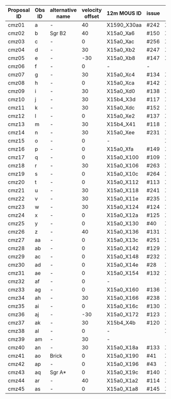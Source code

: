 Proposal ID | Obs ID | alternative name | velocity offset | 12m MOUS ID | issue | 7m MOUS ID | issue | TP MOUS ID | issue | TP MOUS ID2 | issue
-- | -- | -- | -- | -- | -- | -- | -- | -- | -- | -- | --
cmz01 | a | - | 40 | X1590_X30aa | #242 | X1590_X30ac | #214 | X1590_X30ae | #215 |  | 
cmz02 | b | Sgr B2 | 40 | X15a0_Xa6 | #150 | X15b4_X37 | #162 | X15a0_Xaa | #252 | - | 
cmz03 | c | - | 0 | X15a0_Xac | #256 | X15a0_Xae | #14 | X15a0_Xb0 | #175 | - | 
cmz04 | d | - | 30 | X15a0_Xb2 | #247 | X15a0_Xb4 | #228 | X15a0_Xb6 | #227 | - | 
cmz05 | e | - | -30 | X15a0_Xb8 | #147 | X15b4_X39 | #168 | X15a0_Xbc | #285 | - | 
cmz06 | f | - | 0 | - | - | - | - |  |  |  | 
cmz07 | g | - | 30 | X15a0_Xc4 | #134 | X15a0_Xc6 | #161 | X15a0_Xc8 | #197 | - | 
cmz08 | h | - | 0 | X15a0_Xca | #142 | X15a0_Xcc | #151 | X15a0_Xce | #177 | - | 
cmz09 | i | - | 30 | X15a0_Xd0 | #138 | X15b4_Xc5 | #191 | X15a0_Xd4 | #187 | - | 
cmz10 | j | - | 30 | X15b4_X3d | #117 | X15a0_Xd8 | #181 | X15a0_Xda | #32 | - | 
cmz11 | k | - | 30 | X15a0_Xdc | #152 | X15a0_Xde | #182 | X15a0_Xe0 | #193 | - | 
cmz12 | l | - | 0 | X15a0_Xe2 | #137 | X15a0_Xe4 | #153 | X15a0_Xe6 | #224 | - | 
cmz13 | m | - | 30 | X15b4_X41 | #118 | X15b4_X43 | #110 | X15b4_X45 | #170 | X15a0_Xec | #36
cmz14 | n | - | 30 | X15a0_Xee | #231 | X15a0_Xf0 | #225 | X15a0_Xf2 | #226 | - | 
cmz15 | o | - | 0 | - |  | X15a0_Xf6 | #257 | X15a0_Xf8 | #278 | - | 
cmz16 | p | - | 0 | X15a0_Xfa | #149 | X15a0_Xfc | #148 | X15a0_Xfe | #183 | - | 
cmz17 | q | - | 0 | X15a0_X100 | #109 | X15a0_X102 | #171 | X15a0_X104 | #284 | - | 
cmz18 | r | - | 30 | X15a0_X106 | #263 | X15a0_X108 | #240 | X15a0_X10a | #246 | - | 
cmz19 | s | - | 0 | X15a0_X10c | #264 | X15a0_X10e | #243 | X15a0_X110 | #262 | - | 
cmz20 | t | - | 0 | X15a0_X112 | #113 | X15a0_X114 | #8 | X15a0_X116 | #172 | - | 
cmz21 | u | - | 30 | X15a0_X118 | #241 | X15a0_X11a | #216 | X15a0_X11c | #217 | - | 
cmz22 | v | - | 30 | X15a0_X11e | #235 | X15a0_X120 | #218 | X15a0_X122 | #219 | - | 
cmz23 | w | - | 30 | X15a0_X124 | #124 | X15a0_X126 | #144 | X15a0_X128 | #173 | - | 
cmz24 | x | - | 0 | X15a0_X12a | #125 | X15a0_X12c | #135 | X15a0_X12e | #164 | - | 
cmz25 | y | - | 0 | X15a0_X130 | #40 | X15a0_X132 | #4 | X15a0_X134 | #27 | - | 
cmz26 | z | - | 40 | X15a0_X136 | #131 | X15a9_X12d3 | #115 | X15a0_X13a | #236 | - | 
cmz27 | aa | - | 0 | X15a0_X13c | #251 | X15a0_X13e | #237 | X15a0_X140 | #229 | - | 
cmz28 | ab | - | 0 | X15a0_X142 | #129 | X15a0_X144 | #141 | X15a0_X146 | #167 | - | 
cmz29 | ac | - | 0 | X15a0_X148 | #232 | X15a0_X14a | #220 | X15a0_X14c | #221 | - | 
cmz30 | ad | - | 0 | X15a0_X14e | #28 | X15a0_X150 | #5 | X15a0_X152 | #25 | - | 
cmz31 | ae | - | 0 | X15a0_X154 | #132 | X15a0_X156 | #186 | X15a0_X158 | #180 | - | 
cmz32 | af | - | 0 | - |  | X15a0_X15c | #244 | X15a0_X15e | #271 | - | 
cmz33 | ag | - | 0 | X15a0_X160 | #136 | X15a0_X162 | #174 | X15a0_X164 | #190 | - | 
cmz34 | ah | - | 30 | X15a0_X166 | #238 | X15a0_X168 | #230 | X15a0_X16a | #233 | - | 
cmz35 | ai | - | 0 | X15a0_X16c | #130 | X15a0_X16e | #143 | X15a0_X170 | #169 | - | 
cmz36 | aj | - | -30 | X15a0_X172 | #123 | X15b4_X47 | #119 | X15b4_X49 | #239 | X15a0_X176 | #26
cmz37 | ak | - | 30 | X15b4_X4b | #120 | X15a9_X12d5 | #116 | X15b4_X4d | #121 | X15a0_X17c | #13
cmz38 | al | - | 0 | - |  | X15a0_X180 | #139 | X15a0_X182 | #166 | - | 
cmz39 | am | - | 30 | - |  | - |  | X15a0_X188 | #245 | - | 
cmz40 | an | - | 30 | X15a0_X18a | #133 | X15a0_X18c | #222 | X15a0_X18e | #184 | - | 
cmz41 | ao | Brick | 0 | X15a0_X190 | #41 | X15a0_X192 | #6 | X15a0_X194 | #29 | - | 
cmz42 | ap | - | 0 | X15a0_X196 | #43 | X15a0_X198 | #158 | X15a0_X19a | #30 | - | 
cmz43 | aq | Sgr A* | 0 | X15a0_X19c | #140 | X15a0_X19e | #33 | X15a0_X1a0 | #223 | - | 
cmz44 | ar | - | 40 | X15a0_X1a2 | #114 | X15b4_X4f | #159 | - |  | - | 
cmz45 | as | - | 0 | X15a0_X1a8 | #145 | X15a0_X1aa | #165 | - |  |  | 
